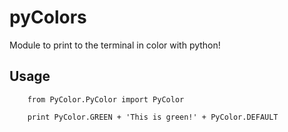 pyColors
========

Module to print to the terminal in color with python!

Usage 
--------

        from PyColor.PyColor import PyColor

        print PyColor.GREEN + 'This is green!' + PyColor.DEFAULT
